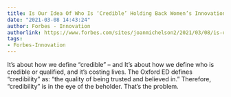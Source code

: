 ```yaml
---
title: Is Our Idea Of Who Is ‘Credible’ Holding Back Women’s Innovations?
date: "2021-03-08 14:43:24"
author: Forbes - Innovation
authorlink: https://www.forbes.com/sites/joanmichelson2/2021/03/08/is-our-idea-of-who-is-credible-holding-back-womens-innovations/
tags:
- Forbes-Innovation
---
```

It’s about how we define “credible” – and It’s about how we define who is credible or qualified, and it’s costing lives. The Oxford ED defines “credibility” as: “the quality of being trusted and believed in.” 
Therefore, “credibility” is in the eye of the beholder. That’s the problem.